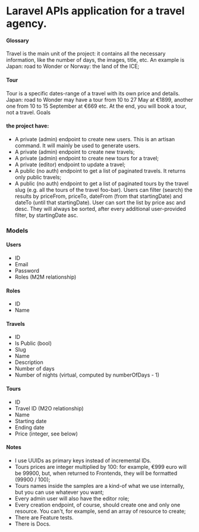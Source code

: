 # Laravel APIs application for a travel agency.
#### Glossary
Travel is the main unit of the project: it contains all the necessary information, like the number of days, the images, title, etc. An example is Japan: road to Wonder or Norway: the land of the ICE;

#### Tour
Tour is a specific dates-range of a travel with its own price and details. Japan: road to Wonder may have a tour from 10 to 27 May at €1899, another one from 10 to 15 September at €669 etc. At the end, you will book a tour, not a travel.
Goals

#### the project have:
* A private (admin) endpoint to create new users. This is an artisan command. It will mainly be used to generate users.
* A private (admin) endpoint to create new travels;
* A private (admin) endpoint to create new tours for a travel;
* A private (editor) endpoint to update a travel;
* A public (no auth) endpoint to get a list of paginated travels. It returns only public travels;
* A public (no auth) endpoint to get a list of paginated tours by the travel slug (e.g. all the tours of the travel foo-bar). Users can filter (search) the results by priceFrom, priceTo, dateFrom (from that startingDate) and dateTo (until that startingDate). User can sort the list by price asc and desc. They will always be sorted, after every additional user-provided filter, by startingDate asc.

### Models

#### Users
* ID
* Email
* Password
* Roles (M2M relationship)

#### Roles
* ID
* Name

#### Travels
* ID
* Is Public (bool)
* Slug
* Name
* Description
* Number of days
* Number of nights (virtual, computed by numberOfDays - 1)

#### Tours
* ID
* Travel ID (M2O relationship)
* Name
* Starting date
* Ending date
* Price (integer, see below)

#### Notes
* I use UUIDs as primary keys instead of incremental IDs.
* Tours prices are integer multiplied by 100: for example, €999 euro will be 99900, but, when returned to Frontends, they will be formatted (99900 / 100);
* Tours names inside the samples are a kind-of what we use internally, but you can use whatever you want;
* Every admin user will also have the editor role;
* Every creation endpoint, of course, should create one and only one resource. You can't, for example, send an array of resource to create;
* There are Feature tests.
* There is Docs.

